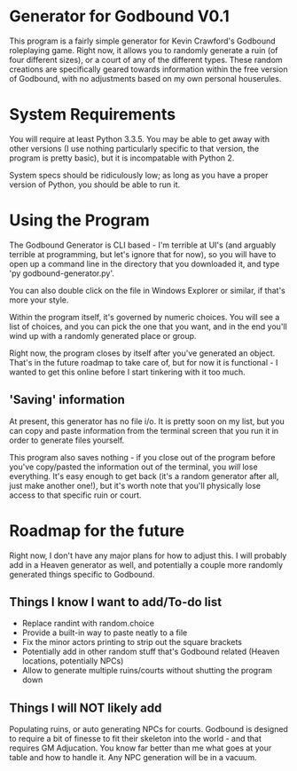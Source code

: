 # Generator for Godbound V0.1

This program is a fairly simple generator for Kevin Crawford's Godbound roleplaying game.  Right now, it allows you to randomly generate a ruin (of four different sizes), or a court of any of the different types.  These random creations are specifically geared towards information within the free version of Godbound, with no adjustments based on my own personal houserules.

# System Requirements
You will require at least Python 3.3.5.  You may be able to get away with other versions (I use nothing particularly specific to that version, the program is pretty basic), but it is incompatable with Python 2.

System specs should be ridiculously low; as long as you have a proper version of Python, you should be able to run it.

# Using the Program
The Godbound Generator is CLI based - I'm terrible at UI's (and arguably terrible at programming, but let's ignore that for now), so you will have to open up a command line in the directory that you downloaded it, and type 'py godbound-generator.py'.

You can also double click on the file in Windows Explorer or similar, if that's more your style.

Within the program itself, it's governed by numeric choices.  You will see a list of choices, and you can pick the one that you want, and in the end you'll wind up with a randomly generated place or group.

Right now, the program closes by itself after you've generated an object.  That's in the future roadmap to take care of, but for now it is functional - I wanted to get this online before I start tinkering with it too much.

## 'Saving' information
At present, this generator has no file i/o.  It is pretty soon on my list, but you can copy and paste information from the terminal screen that you run it in order to generate files yourself.

This program also saves nothing - if you close out of the program before you've copy/pasted the information out of the terminal, you *will* lose everything.  It's easy enough to get back (it's a random generator after all, just make another one!), but it's worth note that you'll physically lose access to that specific ruin or court.

# Roadmap for the future
Right now, I don't have any major plans for how to adjust this.  I will probably add in a Heaven generator as well, and potentially a couple more randomly generated things specific to Godbound.

## Things I know I want to add/To-do list
* Replace randint with random.choice
* Provide a built-in way to paste neatly to a file
* Fix the minor actors printing to strip out the square brackets
* Potentially add in other random stuff that's Godbound related (Heaven locations, potentially NPCs)
* Allow to generate multiple ruins/courts without shutting the program down

## Things I will NOT likely add
Populating ruins, or auto generating NPCs for courts.  Godbound is designed to require a bit of finesse to fit their skeleton into the world - and that requires GM Adjucation.  You know far better than me what goes at your table and how to handle it.  Any NPC generation will be in a vacuum.
